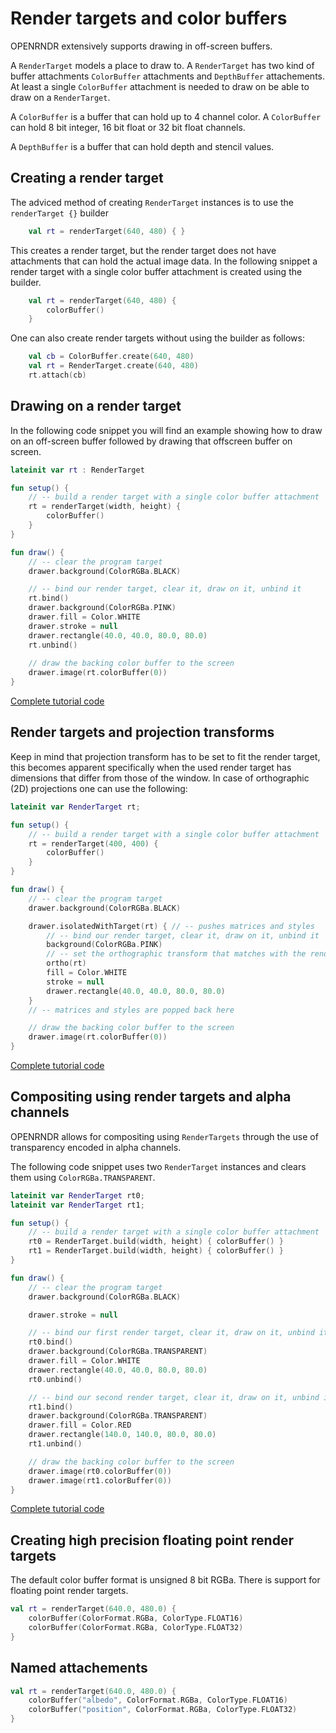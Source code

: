 # Render targets and color buffers # 

OPENRNDR extensively supports drawing in off-screen buffers.

A `RenderTarget` models a place to draw to. A `RenderTarget` has two kind of buffer attachments
`ColorBuffer` attachments and `DepthBuffer` attachements. At least a single `ColorBuffer` attachment is needed to draw on be able to draw on a `RenderTarget`.

A `ColorBuffer` is a buffer that can hold up to 4 channel color. A `ColorBuffer` can hold 8 bit integer, 16 bit float or 32 bit float channels.

A `DepthBuffer` is a buffer that can hold depth and stencil values.

## Creating a render target

The adviced method of creating `RenderTarget` instances is to use the `renderTarget {}` builder

```kotlin
    val rt = renderTarget(640, 480) { }
```

This creates a render target, but the render target does not have attachments that can hold the actual image data.
In the following snippet a render target with a single color buffer attachment is created using the builder.

```kotlin
    val rt = renderTarget(640, 480) {
        colorBuffer()
    }
```

One can also create render targets without using the builder as follows:

```kotlin
    val cb = ColorBuffer.create(640, 480)
    val rt = RenderTarget.create(640, 480)
    rt.attach(cb)
```

## Drawing on a render target

In the following code snippet you will find an example showing how to draw on an off-screen buffer followed by drawing that offscreen buffer on screen.

```kotlin
lateinit var rt : RenderTarget

fun setup() {
    // -- build a render target with a single color buffer attachment
    rt = renderTarget(width, height) {
        colorBuffer()
    }
}

fun draw() {
    // -- clear the program target
    drawer.background(ColorRGBa.BLACK)

    // -- bind our render target, clear it, draw on it, unbind it
    rt.bind()
    drawer.background(ColorRGBa.PINK)
    drawer.fill = Color.WHITE
    drawer.stroke = null
    drawer.rectangle(40.0, 40.0, 80.0, 80.0)
    rt.unbind()
 
    // draw the backing color buffer to the screen
    drawer.image(rt.colorBuffer(0))
}
```
[Complete tutorial code](https://github.com/openrndr/openrndr-tutorials/blob/master/render-targets-001/src/main/kotlin/Example.kt)

## Render targets and projection transforms

Keep in mind that projection transform has to be set to fit the render target, this becomes apparent specifically when the used render target
has dimensions that differ from those of the window. In case of orthographic (2D) projections one can use the following:

```kotlin
lateinit var RenderTarget rt;

fun setup() {
    // -- build a render target with a single color buffer attachment
    rt = renderTarget(400, 400) {
        colorBuffer()
    }
}

fun draw() {
    // -- clear the program target
    drawer.background(ColorRGBa.BLACK)

    drawer.isolatedWithTarget(rt) { // -- pushes matrices and styles
        // -- bind our render target, clear it, draw on it, unbind it
        background(ColorRGBa.PINK)
        // -- set the orthographic transform that matches with the render target
        ortho(rt)
        fill = Color.WHITE
        stroke = null
        drawer.rectangle(40.0, 40.0, 80.0, 80.0)
    }
    // -- matrices and styles are popped back here

    // draw the backing color buffer to the screen
    drawer.image(rt.colorBuffer(0))
}
```
[Complete tutorial code](https://github.com/openrndr/openrndr-tutorials/blob/master/render-targets-001/src/main/kotlin/Example.kt)
## Compositing using render targets and alpha channels

OPENRNDR allows for compositing using `RenderTargets` through the use of transparency encoded in alpha channels.

The following code snippet uses two `RenderTarget` instances and clears them using `ColorRGBa.TRANSPARENT`.

```kotlin
lateinit var RenderTarget rt0;
lateinit var RenderTarget rt1;

fun setup() {
    // -- build a render target with a single color buffer attachment
    rt0 = RenderTarget.build(width, height) { colorBuffer() }
    rt1 = RenderTarget.build(width, height) { colorBuffer() }
}

fun draw() {
    // -- clear the program target
    drawer.background(ColorRGBa.BLACK)

    drawer.stroke = null

    // -- bind our first render target, clear it, draw on it, unbind it
    rt0.bind()
    drawer.background(ColorRGBa.TRANSPARENT)
    drawer.fill = Color.WHITE
    drawer.rectangle(40.0, 40.0, 80.0, 80.0)
    rt0.unbind()

    // -- bind our second render target, clear it, draw on it, unbind it
    rt1.bind()
    drawer.background(ColorRGBa.TRANSPARENT)
    drawer.fill = Color.RED
    drawer.rectangle(140.0, 140.0, 80.0, 80.0)
    rt1.unbind()

    // draw the backing color buffer to the screen
    drawer.image(rt0.colorBuffer(0))
    drawer.image(rt1.colorBuffer(0))
}
```
[Complete tutorial code](https://github.com/openrndr/openrndr-tutorials/blob/master/render-targets-002/src/main/kotlin/Example.kt)

## Creating high precision floating point render targets

The default color buffer format is unsigned 8 bit RGBa. There is support for floating point render targets.

```kotlin
val rt = renderTarget(640.0, 480.0) {
    colorBuffer(ColorFormat.RGBa, ColorType.FLOAT16)
    colorBuffer(ColorFormat.RGBa, ColorType.FLOAT32)
}
```

## Named attachements

```kotlin
val rt = renderTarget(640.0, 480.0) {
    colorBuffer("albedo", ColorFormat.RGBa, ColorType.FLOAT16)
    colorBuffer("position", ColorFormat.RGBa, ColorType.FLOAT32)
}
```

